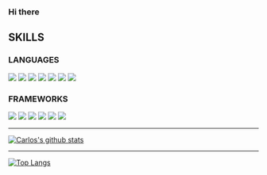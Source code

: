 ### Hi there 

## SKILLS
### LANGUAGES
<p>
  <img src="https://img.shields.io/badge/javascript%20-000.svg?&style=for-the-badge&logo=javascript&logoColor=white" />
      <img src="https://img.shields.io/badge/php3%20-000.svg?&style=for-the-badge&logo=php&logoColor=white" />
  <img src="https://img.shields.io/badge/html5%20-000.svg?&style=for-the-badge&logo=html5&logoColor=white" />
    <img src="https://img.shields.io/badge/Sass%20-000.svg?&style=for-the-badge&logoColor=white" />
  <img src="https://img.shields.io/badge/SQL%20-000.svg?style=for-the-badge&logo=SQL&logoColor=white" />
  <img src="https://img.shields.io/badge/MongoDB%20-000.svg?&style=for-the-badge&logo=ActiveRecord&logoColor=white" />
    <img src="https://img.shields.io/badge/css3%20-000.svg?&style=for-the-badge&logo=css3&logoColor=white" />

</p>

### FRAMEWORKS
<p>
  <img src="https://img.shields.io/badge/React%20-000.svg?&style=for-the-badge&logo=rails&logoColor=white" />
    <img src="https://img.shields.io/badge/Vue%20-000.svg?&style=for-the-badge&logo=vue&logoColor=white" />
      <img src="https://img.shields.io/badge/Ionic%20-000.svg?&style=for-the-badge&logo=vue&logoColor=white" />
  <img src="https://img.shields.io/badge/React%20Native%20-000.svg?&style=for-the-badge" />
  <img src="https://img.shields.io/badge/node.js%20-000.svg?&style=for-the-badge&logo=node.js&logoColor=white" />
  <img src="https://img.shields.io/badge/express.js%20-000.svg?&style=for-the-badge&logo=express.js&logoColor=white" />
</p>

*** *** ***

[![Carlos's github stats](https://github-readme-stats.vercel.app/api?username=ceprado93)](https://github.com/ceprado93/github-readme-stats)

*** *** ***

[![Top Langs](https://github-readme-stats.vercel.app/api/top-langs/?username=ceprado93)](https://github.com/ceprado93/github-readme-stats)




<!--
**ceprado93/ceprado93** is a ✨ _special_ ✨ repository because its `README.md` (this file) appears on your GitHub profile.

Here are some ideas to get you started:

- 🔭 I’m currently working on ...
- 🌱 I’m currently learning ...
- 👯 I’m looking to collaborate on ...
- 🤔 I’m looking for help with ...
- 💬 Ask me about ...
- 📫 How to reach me: ...
- 😄 Pronouns: ...
- ⚡ Fun fact: ...
-->
